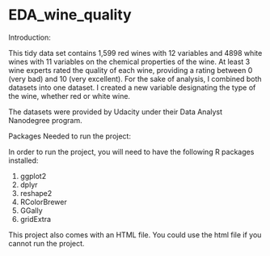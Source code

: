 # EDA_wine_quality

Introduction: 

This tidy data set contains 1,599 red wines with 12 variables and 4898 white wines with 11 variables on the chemical properties
of the wine. At least 3 wine experts rated the quality of each wine, providing a rating between 0 (very bad) and 10 (very excellent).
For the sake of analysis, I combined both datasets into one dataset. I created a new variable designating the type of the wine,
whether red or white wine.

The datasets were provided by Udacity under their Data Analyst Nanodegree program. 

Packages Needed to run the project: 

In order to run the project, you will need to have the following R packages installed: 
1. ggplot2
2. dplyr
3. reshape2
4. RColorBrewer
5. GGally
6. gridExtra

This project also comes with an HTML file. You could use the html file if you cannot run the project.

